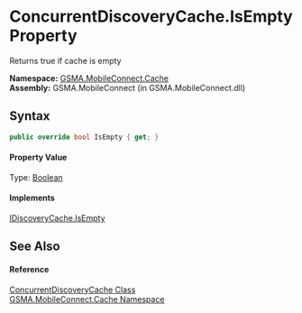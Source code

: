 ConcurrentDiscoveryCache.IsEmpty Property
=========================================
Returns true if cache is empty

**Namespace:** [GSMA.MobileConnect.Cache][1]  
**Assembly:** GSMA.MobileConnect (in GSMA.MobileConnect.dll)

Syntax
------

```csharp
public override bool IsEmpty { get; }
```

#### Property Value
Type: [Boolean][2]
#### Implements
[IDiscoveryCache.IsEmpty][3]  


See Also
--------

#### Reference
[ConcurrentDiscoveryCache Class][4]  
[GSMA.MobileConnect.Cache Namespace][1]  

[1]: ../README.md
[2]: http://msdn.microsoft.com/en-us/library/a28wyd50
[3]: ../IDiscoveryCache/IsEmpty.md
[4]: README.md
[5]: ../../_icons/Help.png